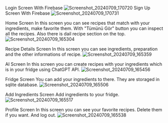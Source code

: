 Login Screen With Firebase
![Screenshot_20240709_170720](https://github.com/omersarri/FridgeDetectiveApp/assets/93217900/b576acbe-1b96-4ea0-9985-886f7afb49e9)
Sign Up Screen With Firebase
![Screenshot_20240709_170731](https://github.com/omersarri/FridgeDetectiveApp/assets/93217900/9cd69577-8835-4109-b132-a5ee4a911171)

Home Screen
In this screen you can see recipes that match with your ingredients, make favorite them. With "Tümünü Gör" button you can inspect all the recipes. Also there is dail recipe section on the top.
![Screenshot_20240709_165304](https://github.com/omersarri/FridgeDetectiveApp/assets/93217900/d6d9a9f2-4f33-4947-8e57-c66905093e10)

Recipe Details Screen
In this screen you can see ingredients, preparation and the other informations of recipe.
![Screenshot_20240709_165359](https://github.com/omersarri/FridgeDetectiveApp/assets/93217900/d5e3907f-df23-463e-982a-4c2860bc7bf3)

AI Screen
In this screen you can create recipes with your ingredients which is in your fridge using ChatGPT API.
![Screenshot_20240709_165456](https://github.com/omersarri/FridgeDetectiveApp/assets/93217900/d05e964c-4787-484f-8429-49b024f85495)

Fridge Screen
You can add your ingredients to there. They are storaged in sqlite database.
![Screenshot_20240709_165506](https://github.com/omersarri/FridgeDetectiveApp/assets/93217900/aaacac45-efbb-42ca-af93-7fcd4bfa9066)

Add Ingredients Screen
Add ingredients to your fridge.
![Screenshot_20240709_165517](https://github.com/omersarri/FridgeDetectiveApp/assets/93217900/e7dd722a-eb28-473e-b2d0-8ff1d4b88c3f)

Profile Screen
In this screen you can see your favorite recipes. Delete them if you want. And log out.
![Screenshot_20240709_165538](https://github.com/omersarri/FridgeDetectiveApp/assets/93217900/b1a7062d-6a73-4775-b0e3-c567797c62a6)


